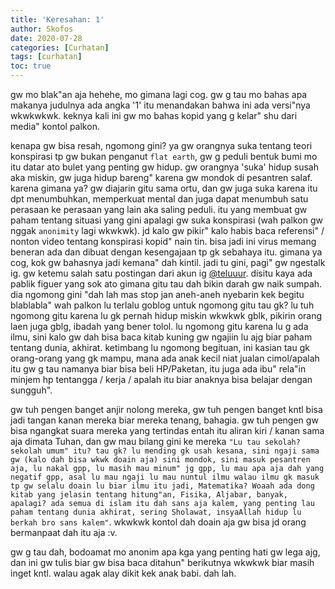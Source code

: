 ```yaml
---
title: 'Keresahan: 1'
author: Skofos
date: 2020-07-28
categories: [Curhatan]
tags: [curhatan]
toc: true
---
```


gw mo blak"an aja hehehe, mo gimana lagi cog. gw g tau mo bahas apa makanya judulnya ada angka '1' itu menandakan bahwa ini ada versi"nya wkwkwkwk. 
keknya kali ini gw mo bahas kopid yang g kelar" shu dari media" kontol palkon.

kenapa gw bisa resah, ngomong gini? ya gw orangnya suka tentang teori konspirasi tp gw bukan penganut `flat earth`, gw g peduli bentuk bumi mo itu datar ato bulet yang penting gw hidup. gw orangnya 'suka' hidup susah aka miskin, gw juga hidup bareng" karena gw mondok di pesantren salaf. karena gimana ya? gw diajarin gitu sama ortu, dan gw juga suka karena itu dpt menumbuhkan, memperkuat mental dan juga dapat menumbuh satu perasaan ke perasaan yang lain aka saling peduli. itu yang membuat gw paham tentang situasi yang gini apalagi gw suka konspirasi (wah palkon gw nggak `anonimity` lagi wkwkwk). jd kalo gw pikir" kalo habis baca referensi" / nonton video tentang konspirasi kopid" nain tin. bisa jadi ini virus memang beneran ada dan dibuat dengan kesengajaan tp gk sebahaya itu. gimana ya cog, kok gw bahasnya jadi kemana" dah kintil. jadi tu gini, pagi" gw ngestalk ig. gw ketemu salah satu postingan dari akun ig [@teluuur](https://instagram.com/teluuur). disitu kaya ada pablik figuer yang sok ato gimana gitu tau dah bikin darah gw naik sumpah. dia ngomong gini "dah lah mas stop jan aneh-aneh nyebarin kek begitu blablabla" wah palkon lu terlalu goblog untuk ngomong gitu tau gk? lu tuh ngomong gitu karena lu gk pernah hidup miskin wkwkwk gblk, pikirin orang laen juga gblg, ibadah yang bener tolol. lu ngomong gitu karena lu g ada ilmu, sini kalo gw dah bisa baca kitab kuning gw ngajiin lu ajg biar paham tentang dunia, akhirat. ketimbang lu ngomong begituan, ini kasian tau gk orang-orang yang gk mampu, mana ada anak kecil niat jualan cimol/apalah itu gw g tau namanya biar bisa beli HP/Paketan, itu juga ada ibu" rela"in minjem hp tentangga / kerja / apalah itu biar anaknya bisa belajar dengan sungguh". 

gw tuh pengen banget anjir nolong mereka, gw tuh pengen banget kntl bisa jadi tangan kanan mereka biar mereka tenang, bahagia. gw tuh pengen gw bisa ngangkat suara mereka yang tertindas entah itu aliran kiri / kanan sama aja dimata Tuhan, dan gw mau bilang gini ke mereka `"Lu tau sekolah? sekolah umum" itu? tau gk? lu mending gk usah kesana, sini ngaji sama gw (kalo dah bisa wkwk doain aja) sini mondok, sini masuk pesantren aja, lu nakal gpp, lu masih mau minum" jg gpp, lu mau apa aja dah yang negatif gpp, asal lu mau ngaji lu mau nuntul ilmu walau ilmu gk masuk tp gw selalu doain lu biar ilmu itu jadi, Matematika? Woaah ada dong kitab yang jelasin tentang hitung"an, Fisika, Aljabar, banyak, apalagi? ada semua di islam itu dah sans aja kalem, yang penting lau paham tentang dunia akhirat, sering Sholawat, insyaAllah hidup lu berkah bro sans kalem"`. wkwkwk kontol dah doain aja gw bisa jd orang bermanpaat dah itu aja :v. 

gw g tau dah, bodoamat mo anonim apa kga yang penting hati gw lega ajg, dan ini gw tulis biar gw bisa baca ditahun" berikutnya wkwkwk biar masih inget kntl. walau agak alay dikit kek anak babi. dah lah.
